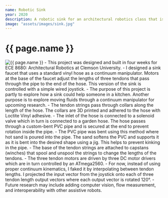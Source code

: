 ```yaml
---
name: Robotic Sink
year: 2020
description: A robotic sink for an architectural robotics class that is designed to help users wash dishes
image: "assets/images/sink.jpg"
---
```

# {{ page.name }}
<img class="img-fluid" alt="{{ page.name }}" src="{{ page.image | relative_url }}">
- This project was designed and built in four weeks for ECE 8680: Architectural
Robotics at Clemson University.
- I designed a sink faucet that uses a standard vinyl hose as a continuum
manipulator. Motors at the base of the faucet adjust the lengths of three
tendons that pass through the pipe to the end of the hose. This version of the
sink is controlled with a simple wired joystick.
- The purpose of this project is partly to explore how a sink could help someone
in a kitchen. Another purpose is to explore moving fluids through a continuum
manipulator for upcoming research.
- The tendon strings pass through collars along the length of the hose. The
collars are 3D printed and adhered to the hose with Loctite Vinyl adhesive.
- The inlet of the hose is connected to a solenoid valve which in turn is
connected to a garden hose. The hose passes through a custom-bent PVC pipe and
is secured at the end to prevent rotation inside the pipe.
- The PVC pipe was bent using this method where hot sand is poured into the pipe.
The sand softens the PVC and supports it as it is bent into the desired shape
using a jig. This helps to prevent kinking in the pipe.
- The base of the tendon strings are attached to capstans (winches) that spool and
unspool the strings to change the lengths of the tendons.
- The three tendon motors are driven by three DC motor drivers which are in turn
controlled by an ATmega2560.
- For now, instead of using proper continuum kinematics, I faked it by
interpolating between tendon lengths. I projected the input vector from the
joystick onto each of three tendon length output vectors where each output
vector is rotated 120°.
- Future research may include adding computer vision, flow measurement, and
interoperability with other assistive robots.

